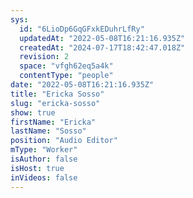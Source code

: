 ```yaml
---
sys:
  id: "6LioDp6GqGFxkEDuhrLfRy"
  updatedAt: "2022-05-08T16:21:16.935Z"
  createdAt: "2024-07-17T18:42:47.018Z"
  revision: 2
  space: "vfgh62eq5a4k"
  contentType: "people"
date: "2022-05-08T16:21:16.935Z"
title: "Ericka Sosso"
slug: "ericka-sosso"
show: true
firstName: "Ericka"
lastName: "Sosso"
position: "Audio Editor"
mType: "Worker"
isAuthor: false
isHost: true
inVideos: false
---
```


